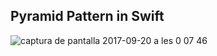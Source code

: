 
<h2>Pyramid Pattern in Swift </h2>

![captura de pantalla 2017-09-20 a les 0 07 46](https://user-images.githubusercontent.com/26334453/30619541-e11a69fe-9d97-11e7-91bd-a48a7a03d36f.png)
